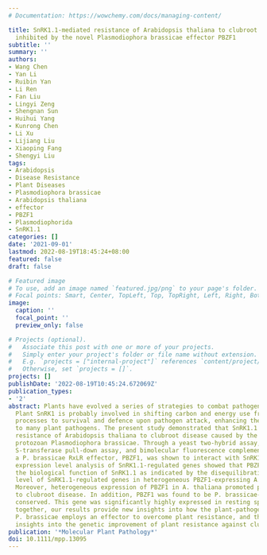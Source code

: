 ```yaml
---
# Documentation: https://wowchemy.com/docs/managing-content/

title: SnRK1.1-mediated resistance of Arabidopsis thaliana to clubroot disease is
  inhibited by the novel Plasmodiophora brassicae effector PBZF1
subtitle: ''
summary: ''
authors:
- Wang Chen
- Yan Li
- Ruibin Yan
- Li Ren
- Fan Liu
- Lingyi Zeng
- Shengnan Sun
- Huihui Yang
- Kunrong Chen
- Li Xu
- Lijiang Liu
- Xiaoping Fang
- Shengyi Liu
tags:
- Arabidopsis
- Disease Resistance
- Plant Diseases
- Plasmodiophora brassicae
- Arabidopsis thaliana
- effector
- PBZF1
- Plasmodiophorida
- SnRK1.1
categories: []
date: '2021-09-01'
lastmod: 2022-08-19T18:45:24+08:00
featured: false
draft: false

# Featured image
# To use, add an image named `featured.jpg/png` to your page's folder.
# Focal points: Smart, Center, TopLeft, Top, TopRight, Left, Right, BottomLeft, Bottom, BottomRight.
image:
  caption: ''
  focal_point: ''
  preview_only: false

# Projects (optional).
#   Associate this post with one or more of your projects.
#   Simply enter your project's folder or file name without extension.
#   E.g. `projects = ["internal-project"]` references `content/project/deep-learning/index.md`.
#   Otherwise, set `projects = []`.
projects: []
publishDate: '2022-08-19T10:45:24.672069Z'
publication_types:
- '2'
abstract: Plants have evolved a series of strategies to combat pathogen infection.
  Plant SnRK1 is probably involved in shifting carbon and energy use from growth-associated
  processes to survival and defence upon pathogen attack, enhancing the resistance
  to many plant pathogens. The present study demonstrated that SnRK1.1 enhanced the
  resistance of Arabidopsis thaliana to clubroot disease caused by the plant-pathogenic
  protozoan Plasmodiophora brassicae. Through a yeast two-hybrid assay, glutathione
  S-transferase pull-down assay, and bimolecular fluorescence complementation assay,
  a P. brassicae RxLR effector, PBZF1, was shown to interact with SnRK1.1. Further
  expression level analysis of SnRK1.1-regulated genes showed that PBZF1 inhibited
  the biological function of SnRK1.1 as indicated by the disequilibration of the expression
  level of SnRK1.1-regulated genes in heterogeneous PBZF1-expressing A. thaliana.
  Moreover, heterogeneous expression of PBZF1 in A. thaliana promoted plant susceptibility
  to clubroot disease. In addition, PBZF1 was found to be P. brassicae-specific and
  conserved. This gene was significantly highly expressed in resting spores. Taken
  together, our results provide new insights into how the plant-pathogenic protist
  P. brassicae employs an effector to overcome plant resistance, and they offer new
  insights into the genetic improvement of plant resistance against clubroot disease.
publication: '*Molecular Plant Pathology*'
doi: 10.1111/mpp.13095
---
```

